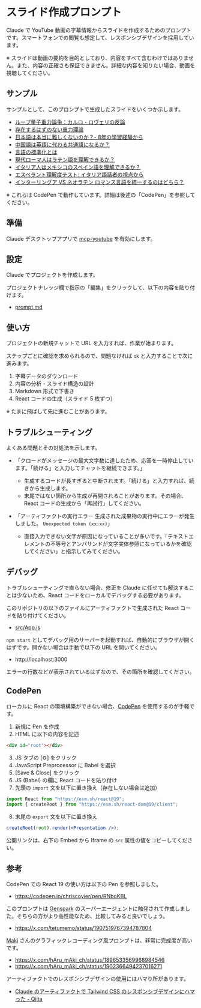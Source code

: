 # スライド作成プロンプト

Claude で YouTube 動画の字幕情報からスライドを作成するためのプロンプトです。スマートフォンでの閲覧も想定して、レスポンシブデザインを採用しています。

※ スライドは動画の要約を目的としており、内容をすべて含むわけではありません。また、内容の正確さも保証できません。詳細な内容を知りたい場合、動画を視聴してください。

## サンプル

サンプルとして、このプロンプトで生成したスライドをいくつか示します。

- [ループ量子重力論争：カルロ・ロヴェリの反論](https://codepen.io/7shi/embed/LEYooBK?default-tab=result)
- [存在するはずのない重力理論](https://codepen.io/7shi/embed/QwWRPvL?default-tab=result)
- [日本語は本当に難しくないのか？- 8年の学習経験から](https://codepen.io/7shi/embed/EaxzzGr?default-tab=result)
- [中国語は英語に代わる共通語になるか？](https://codepen.io/7shi/embed/XJWwLbQ?default-tab=result)
- [言語の標準化とは](https://codepen.io/7shi/embed/ByaegbO?default-tab=result)
- [現代ローマ人はラテン語を理解できるか？](https://codepen.io/7shi/embed/xbxNNeN?default-tab=result)
- [イタリア人はメキシコのスペイン語を理解できるか？](https://codepen.io/7shi/embed/YPzboQN?default-tab=result)
- [エスペラント理解度テスト: イタリア語話者の視点から](https://codepen.io/7shi/embed/zxYQgoo?default-tab=result)
- [インターリングア VS ネオラテン ロマンス言語を統一するのはどちら？](https://codepen.io/7shi/embed/ZYEdYQb?default-tab=result)

※ これらは CodePen で動作しています。詳細は後述の「CodePen」を参照してください。

## 準備

Claude デスクトップアプリで [mcp-youtube](https://github.com/anaisbetts/mcp-youtube) を有効にします。

## 設定

Claude でプロジェクトを作成します。

プロジェクトナレッジ欄で指示の「編集」をクリックして、以下の内容を貼り付けます。

- [prompt.md](prompt.md)

## 使い方

プロジェクトの新規チャットで URL を入力すれば、作業が始まります。

ステップごとに確認を求められるので、問題なければ `ok` と入力することで次に進みます。

1. 字幕データのダウンロード
2. 内容の分析・スライド構造の設計
3. Markdown 形式で下書き
4. React コードの生成（スライド 5 枚ずつ）

※ たまに飛ばして先に進むことがあります。

## トラブルシューティング

よくある問題とその対処法を示します。

- 「クロードがメッセージの最大文字数に達したため、応答を一時停止しています。「続ける」と入力してチャットを継続できます。」
  - 生成するコードが長すぎると中断されます。「続ける」と入力すれば、続きから生成します。
  - 末尾ではない箇所から生成が再開されることがあります。その場合、React コードの生成から「再試行」してください。

- 「アーティファクトの実行エラー 生成された成果物の実行中にエラーが発生しました。 `Unexpected token (xx:xx)`」
  - 直接入力できない文字が原因になっていることが多いです。「テキストエレメントの不等号とアンパサンドが文字実体参照になっているかを確認してください」と指示してみてください。

## デバッグ

トラブルシューティングで直らない場合、修正を Claude に任せても解決することは少ないため、React コードをローカルでデバッグする必要があります。

このリポジトリの以下のファイルにアーティファクトで生成された React コードを貼り付けてください。

- [src/App.js](src/App.js)

`npm start` としてデバッグ用のサーバーを起動すれば、自動的にブラウザが開くはずです。開かない場合は手動で以下の URL を開いてください。

- http://localhost:3000

エラーの行数などが表示されているはずなので、その箇所を確認してください。

## CodePen

ローカルに React の環境構築ができない場合、[CodePen](https://codepen.io/) を使用するのが手軽です。

1. 新規に Pen を作成
2. HTML に以下の内容を記述
```html
<div id="root"></div>
```
3. JS タブの [⚙] をクリック
4. JavaScript Preprocessor に Babel を選択
5. [Save & Close] をクリック
6. JS (Babel) の欄に React コードを貼り付け
7. 先頭の `import` 文を以下に置き換え（存在しない場合は追加）
```jsx
import React from "https://esm.sh/react@19";
import { createRoot } from "https://esm.sh/react-dom@19/client";
```
8. 末尾の `export` 文を以下に置き換え
```jsx
createRoot(root).render(<Presentation />);
```

公開リンクは、右下の Embed から Iframe の `src` 属性の値をコピーしてください。

## 参考

CodePen での React 19 の使い方は以下の Pen を参照しました。

- https://codepen.io/chriscoyier/pen/RNboKBL

このプロンプトは [Genspark](https://www.genspark.ai/) のスーパーエージェントに触発されて作成しました。そちらの方がより高性能なため、比較してみると良いでしょう。

- https://x.com/tetumemo/status/1907519767394787804

[Maki](https://github.com/Sunwood-ai-labs) さんのグラフィックレコーディング風プロンプトは、非常に完成度が高いです。

- https://x.com/hAru_mAki_ch/status/1896533569968984546
- https://x.com/hAru_mAki_ch/status/1902366494237016271

アーティファクトでのレスポンシブデザインの使用にはハマり所があります。

- [Claude のアーティファクトで Tailwind CSS のレスポンシブデザインにハマった - Qiita](https://qiita.com/7shi/items/a056f343ea4ee03285d9)
